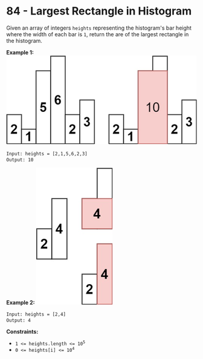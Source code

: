 # 84 - Largest Rectangle in Histogram
Given an array of integers `heights` representing the histogram's bar height where the width of each bar is `1`, return the are of the largest rectangle in the histogram.

**Example 1:**
![histogram](./assets/histogram.jpg)
```
Input: heights = [2,1,5,6,2,3]
Output: 10
```

**Example 2:**
![histogram2](./assets/histogram2.jpg)
```
Input: heights = [2,4]
Output: 4
```

**Constraints:**
- <code>1 <= heights.length <= 10<sup>5</sup></code>
- <code>0 <= heights[i] <= 10<sup>4</sup></code>
